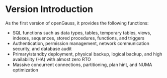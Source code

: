 # Version Introduction<a name="EN-US_TOPIC_0244801136"></a>

As the first version of openGauss, it provides the following functions:

-   SQL functions such as data types, tables, temporary tables, views, indexes, sequences, stored procedures, functions, and triggers
-   Authentication, permission management, network communication security, and database audit
-   Primary/standby deployment, physical backup, logical backup, and high availability \(HA\) with almost zero RTO
-   Massive concurrent connections, partitioning, plan hint, and NUMA optimization

